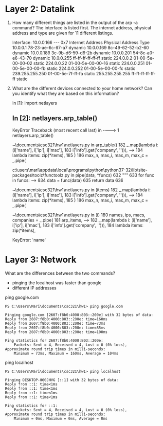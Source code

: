 # Layer 2: Datalink

1. How many different things are listed in the output of the arp -a command?
 The interface is listed first. The internet address, physical address and type are given for 11 different listings.

    Interface: 10.0.0.166 --- 0x7
     Internet Address      Physical Address      Type
     10.0.0.1              78-23-ae-6c-67-a7     dynamic
     10.0.0.169            8c-49-62-52-b2-60     dynamic
     10.0.0.189            3c-9b-d6-59-d6-2b     dynamic
     10.0.0.201            54-8c-a0-e6-43-70     dynamic
     10.0.0.255            ff-ff-ff-ff-ff-ff     static
     224.0.0.2             01-00-5e-00-00-02     static
     224.0.0.22            01-00-5e-00-00-16     static
     224.0.0.251           01-00-5e-00-00-fb     static
     224.0.0.252           01-00-5e-00-00-fc     static
     239.255.255.250       01-00-5e-7f-ff-fa     static
     255.255.255.255       ff-ff-ff-ff-ff-ff     static

2. What are the different devices connected to your home network? Can you identify what they are based on this information?

    In [1]: import netlayers

    In [2]: netlayers.arp_table()
    ---------------------------------------------------------------------------
    KeyError                                  Traceback (most recent call last)
    <ipython-input-2-01bf855f0c30> in <module>
    ----> 1 netlayers.arp_table()

    ~\documents\csc321\hw1\netlayers.py in arp_table()
        182         _.map(lambda i: (i['name'], i['ip'], i['mac'],
        183                          i['info'].get('company', ''))),
    --> 184         lambda items: zip(*items),
        185     )
        186     max_n, max_i, max_m, max_c = _.pipe(

    c:\users\mari\appdata\local\programs\python\python37-32\lib\site-packages\toolz\functoolz.py in pipe(data, *funcs)
        632     """
        633     for func in funcs:
    --> 634         data = func(data)
        635     return data
        636

    ~\documents\csc321\hw1\netlayers.py in <lambda>(items)
        182         _.map(lambda i: (i['name'], i['ip'], i['mac'],
        183                          i['info'].get('company', ''))),
    --> 184         lambda items: zip(*items),
        185     )
        186     max_n, max_i, max_m, max_c = _.pipe(

    ~\documents\csc321\hw1\netlayers.py in <lambda>(i)
        180     names, ips, macs, companies = _.pipe(
        181         arp_items,
    --> 182         _.map(lambda i: (i['name'], i['ip'], i['mac'],
        183                          i['info'].get('company', ''))),
        184         lambda items: zip(*items),

    KeyError: 'name'


# Layer 3: Network

What are the differences between the two commands?
 - pinging the localhost was faster than google
 - different IP addresses

ping google.com

    PS C:\Users\Mari\documents\csc321\hw1> ping google.com

    Pinging google.com [2607:f8b0:4000:803::200e] with 32 bytes of data:
    Reply from 2607:f8b0:4000:803::200e: time=160ms
    Reply from 2607:f8b0:4000:803::200e: time=73ms
    Reply from 2607:f8b0:4000:803::200e: time=85ms
    Reply from 2607:f8b0:4000:803::200e: time=100ms

    Ping statistics for 2607:f8b0:4000:803::200e:
        Packets: Sent = 4, Received = 4, Lost = 0 (0% loss),
    Approximate round trip times in milli-seconds:
        Minimum = 73ms, Maximum = 160ms, Average = 104ms

ping localhost

    PS C:\Users\Mari\documents\csc321\hw1> ping localhost

    Pinging DESKTOP-H60JHVG [::1] with 32 bytes of data:
    Reply from ::1: time<1ms
    Reply from ::1: time<1ms
    Reply from ::1: time<1ms
    Reply from ::1: time<1ms

    Ping statistics for ::1:
        Packets: Sent = 4, Received = 4, Lost = 0 (0% loss),
    Approximate round trip times in milli-seconds:
        Minimum = 0ms, Maximum = 0ms, Average = 0ms